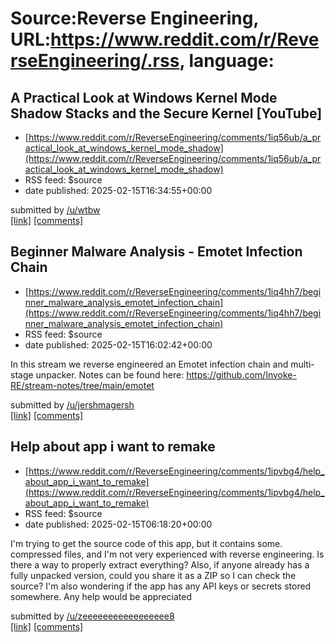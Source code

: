 # Source:Reverse Engineering, URL:https://www.reddit.com/r/ReverseEngineering/.rss, language:

## A Practical Look at Windows Kernel Mode Shadow Stacks and the Secure Kernel [YouTube]
 - [https://www.reddit.com/r/ReverseEngineering/comments/1iq56ub/a_practical_look_at_windows_kernel_mode_shadow](https://www.reddit.com/r/ReverseEngineering/comments/1iq56ub/a_practical_look_at_windows_kernel_mode_shadow)
 - RSS feed: $source
 - date published: 2025-02-15T16:34:55+00:00

&#32; submitted by &#32; <a href="https://www.reddit.com/user/wtbw"> /u/wtbw </a> <br/> <span><a href="https://www.youtube.com/watch?v=T7qxs-9OTjY">[link]</a></span> &#32; <span><a href="https://www.reddit.com/r/ReverseEngineering/comments/1iq56ub/a_practical_look_at_windows_kernel_mode_shadow/">[comments]</a></span>

## Beginner Malware Analysis - Emotet Infection Chain
 - [https://www.reddit.com/r/ReverseEngineering/comments/1iq4hh7/beginner_malware_analysis_emotet_infection_chain](https://www.reddit.com/r/ReverseEngineering/comments/1iq4hh7/beginner_malware_analysis_emotet_infection_chain)
 - RSS feed: $source
 - date published: 2025-02-15T16:02:42+00:00

<!-- SC_OFF --><div class="md"><p>In this stream we reverse engineered an Emotet infection chain and multi-stage unpacker. Notes can be found here: <a href="https://github.com/Invoke-RE/stream-notes/tree/main/emotet">https://github.com/Invoke-RE/stream-notes/tree/main/emotet</a></p> </div><!-- SC_ON --> &#32; submitted by &#32; <a href="https://www.reddit.com/user/jershmagersh"> /u/jershmagersh </a> <br/> <span><a href="https://youtu.be/ROZ5e-5iXpY?feature=shared">[link]</a></span> &#32; <span><a href="https://www.reddit.com/r/ReverseEngineering/comments/1iq4hh7/beginner_malware_analysis_emotet_infection_chain/">[comments]</a></span>

## Help about app i want to remake
 - [https://www.reddit.com/r/ReverseEngineering/comments/1ipvbg4/help_about_app_i_want_to_remake](https://www.reddit.com/r/ReverseEngineering/comments/1ipvbg4/help_about_app_i_want_to_remake)
 - RSS feed: $source
 - date published: 2025-02-15T06:18:20+00:00

<!-- SC_OFF --><div class="md"><p>I&#39;m trying to get the source code of this app, but it contains some. compressed files, and I&#39;m not very experienced with reverse engineering. Is there a way to properly extract everything? Also, if anyone already has a fully unpacked version, could you share it as a ZIP so I can check the source? I&#39;m also wondering if the app has any API keys or secrets stored somewhere. Any help would be appreciated</p> </div><!-- SC_ON --> &#32; submitted by &#32; <a href="https://www.reddit.com/user/zeeeeeeeeeeeeeeeee8"> /u/zeeeeeeeeeeeeeeeee8 </a> <br/> <span><a href="http://update.mornar.online">[link]</a></span> &#32; <span><a href="https://www.reddit.com/r/ReverseEngineering/comments/1ipvbg4/help_about_app_i_want_to_remake/">[comments]</a></span>


